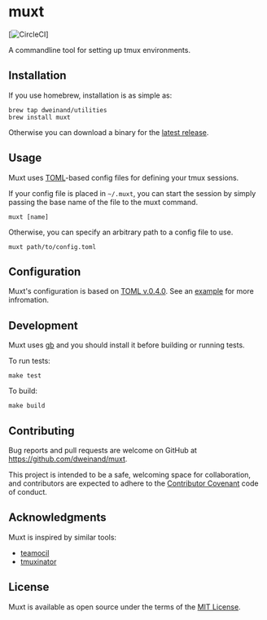 # muxt

[![CircleCI](https://circleci.com/gh/dweinand/muxt.svg?style=svg&circle-token=d2dda66af3767333a8c0193974fd53b7df1ca619)]



A commandline tool for setting up tmux environments.

## Installation

If you use homebrew, installation is as simple as:

```shell
brew tap dweinand/utilities
brew install muxt
```
Otherwise you can download a binary for the [latest release][latest-release].

## Usage

Muxt uses [TOML][toml]-based config files for defining your tmux sessions.

If your config file is placed in `~/.muxt`, you can start the session by simply
passing the base name of the file to the muxt command.

```shell
muxt [name]
```

Otherwise, you can specify an arbitrary path to a config file to use.

```shell
muxt path/to/config.toml
```

## Configuration

Muxt's configuration is based on [TOML v.0.4.0][toml]. See an [example][example]
for more infromation.

## Development

Muxt uses [gb][gb] and you should install it before building or running tests.

To run tests:

```shell
make test
```

To build:

```shell
make build
```

## Contributing

Bug reports and pull requests are welcome on GitHub at
https://github.com/dweinand/muxt.

This project is intended to be a safe, welcoming space for collaboration, and
contributors are expected to adhere to the [Contributor Covenant][coc] code of
conduct.

## Acknowledgments

Muxt is inspired by similar tools:
* [teamocil](https://github.com/remiprev/teamocil)
* [tmuxinator](https://github.com/tmuxinator/tmuxinator)

## License

Muxt is available as open source under the terms of the [MIT License][mit].

[latest-release]:https://github.com/dweinand/muxt/releases/latest
[toml]:https://github.com/toml-lang/toml/blob/master/versions/en/toml-v0.4.0.md
[example]:https://github.com/dweinand/muxt/blob/master/src/muxt/assets/config/example.toml
[gb]:http://getgb.io/
[coc]:http://contributor-covenant.org
[mit]:http://opensource.org/licenses/MIT
